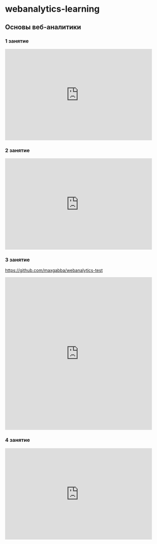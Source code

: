 <!-- Yandex.Metrika counter --> <script type="text/javascript"> (function (d, w, c) { (w[c] = w[c] || []).push(function() { try { w.yaCounter44331352 = new Ya.Metrika({ id:44331352, clickmap:true, trackLinks:true, accurateTrackBounce:true, webvisor:true }); } catch(e) { } }); var n = d.getElementsByTagName("script")[0], s = d.createElement("script"), f = function () { n.parentNode.insertBefore(s, n); }; s.type = "text/javascript"; s.async = true; s.src = "https://mc.yandex.ru/metrika/watch.js"; if (w.opera == "[object Opera]") { d.addEventListener("DOMContentLoaded", f, false); } else { f(); } })(document, window, "yandex_metrika_callbacks"); </script> <noscript><div><img src="https://mc.yandex.ru/watch/44331352" style="position:absolute; left:-9999px;" alt="" /></div></noscript> <!-- /Yandex.Metrika counter -->
# webanalytics-learning
## Основы веб-аналитики
### 1 занятие
<iframe src="https://docs.google.com/presentation/d/e/2PACX-1vT4elgL2kfXe6x4kaahnj20JF4zwShzFkECQbZY_Gad8fkZPjgrRM3pXt6fOblIZEddu1xxt6OMDVpI/embed?start=false&loop=false&delayms=3000" frameborder="0" width="480" height="299" allowfullscreen="true" mozallowfullscreen="true" webkitallowfullscreen="true"></iframe>

### 2 занятие
<iframe src="https://docs.google.com/presentation/d/e/2PACX-1vTerE_oS06S-RvPO2yKZkob9n1mVh95INpYu04GhUca7MvO2GuZ_q_1uiXFhBwgL1-joo3R4U7XdfIG/embed?start=false&loop=false&delayms=3000" frameborder="0" width="480" height="299" allowfullscreen="true" mozallowfullscreen="true" webkitallowfullscreen="true"></iframe>


### 3 занятие
https://github.com/maxgabba/webanalytics-test


<iframe src="https://docs.google.com/forms/d/e/1FAIpQLSdVlagHSPY1x3mQBIjjuqDxvgTuGavAW_cHKYis7TyhQ8HjAw/viewform?embedded=true" width="480" height="500" frameborder="0" marginheight="0" marginwidth="0">Загрузка опроса...</iframe>

### 4 занятие
<iframe src="https://docs.google.com/presentation/d/1oNldTmOSLOG5JXnpt4HbunCSeiIBCzNudpGuoPxsMsM/embed?start=false&loop=false&delayms=3000" frameborder="0" width="480" height="299" allowfullscreen="true" mozallowfullscreen="true" webkitallowfullscreen="true"></iframe>


